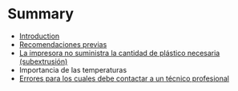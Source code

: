 # Summary

* [Introduction](README.md)
* [Recomendaciones previas](recomendaciones_previas.md)
* [La impresora no suministra la cantidad de plástico necesaria (subextrusión)](la_impresora_no_suministra_la_cantidad_de_plastico.md)
* Importancia de las temperaturas
* [Errores para los cuales debe contactar a un técnico profesional](errores_para_los_cuales_debe_contactar_a_un_tecnic.md)

